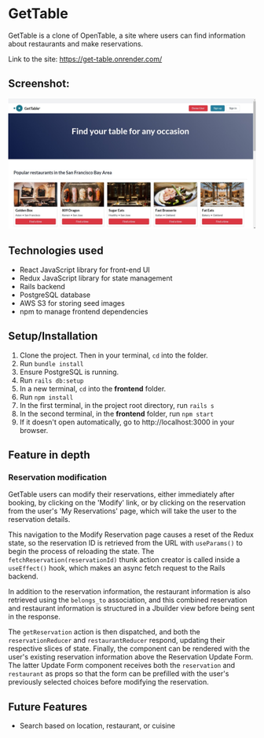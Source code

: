 # GetTable

GetTable is a clone of OpenTable, a site where users can find information about restaurants and make reservations. 

Link to the site: https://get-table.onrender.com/

## Screenshot:
![Home page screen shot](GTss.jpg)

## Technologies used

- React JavaScript library for front-end UI
- Redux JavaScript library for state management
- Rails backend
- PostgreSQL database
- AWS S3 for storing seed images
- npm to manage frontend dependencies

## Setup/Installation
1. Clone the project. Then in your terminal, `cd` into the folder.
2. Run `bundle install`
3. Ensure PostgreSQL is running.
4. Run `rails db:setup`
5. In a new terminal, `cd` into the **frontend** folder.
6. Run `npm install`
7. In the first terminal, in the project root directory, run `rails s`
8. In the second terminal, in the **frontend** folder, run `npm start`
9. If it doesn't open automatically, go to http://localhost:3000 in your browser.

## Feature in depth

### Reservation modification

GetTable users can modify their reservations, either immediately after booking, by clicking on the 'Modify' link, or by clicking on the reservation from the user's 'My Reservations' page, which will take the user to the reservation details. 

This navigation to the Modify Reservation page causes a reset of the Redux state, so the reservation ID is retrieved from the URL with `useParams()` to begin the process of reloading the state. The `fetchReservation(reservationId)` thunk action creator is called inside a `useEffect()` hook, which makes an async fetch request to the Rails backend.

In addition to the reservation information, the restaurant information is also retrieved using the `belongs_to` association, and this combined reservation and restaurant information is structured in a Jbuilder view before being sent in the response.

The `getReservation` action is then dispatched, and both the `reservationReducer` and `restaurantReducer` respond, updating their respective slices of state. Finally, the component can be rendered with the user's existing reservation information above the Reservation Update Form. The latter Update Form component receives both the `reservation` and `restaurant` as props so that the form can be prefilled with the user's previously selected choices before modifying the reservation.

<!-- ### Review Form -->



## Future Features

- Search based on location, restaurant, or cuisine
